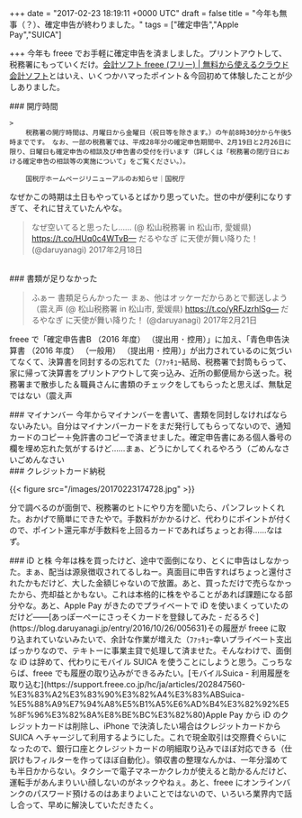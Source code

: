 
+++
date = "2017-02-23 18:19:11 +0000 UTC"
draft = false
title = "今年も無事（？）、確定申告が終わりました。"
tags = ["確定申告","Apple Pay","SUICA"]

+++
今年も freee でお手軽に確定申告を済ましました。プリントアウトして、税務署にもっていくだけ。[会計ソフト freee (フリー) | 無料から使えるクラウド会計ソフト](http://freee.co.jp/)とはいえ、いくつかハマったポイント＆今回初めて体験したことが少しありました。

<div class="section">
    ### 開庁時間
    
    >
        税務署の開庁時間は、月曜日から金曜日（祝日等を除きます。）の午前8時30分から午後5時までです。　なお、一部の税務署では、平成28年分の確定申告期間中、2月19日と2月26日に限り、日曜日も確定申告の相談及び申告書の受付を行います（詳しくは「税務署の閉庁日における確定申告の相談等の実施について」をご覧ください。）。

        国税庁ホームページリニューアルのお知らせ｜国税庁
    
なぜかこの時期は土日もやっているとばかり思っていた。世の中が便利になりすぎて、それに甘えていたんやな。

>なぜ空いてると思ったし…… (@ 松山税務署 in 松山市, 愛媛県) https://t.co/HUq0c4WTvB— だるやなぎ に天使が舞い降りた！ (@daruyanagi) 2017年2月18日<script async="" src="https://platform.twitter.com/widgets.js" charset="utf-8"></script>

<br/>


</div>
<div class="section">
    ### 書類が足りなかった
    

>ふぁー 書類足らんかったー まぁ、他はオッケーだからあとで郵送しよう（震え声 (@ 松山税務署 in 松山市, 愛媛県) https://t.co/yRFJzrhlSg— だるやなぎ に天使が舞い降りた！ (@daruyanagi) 2017年2月21日<script async="" src="https://platform.twitter.com/widgets.js" charset="utf-8"></script>

freee で「確定申告書B （2016 年度） （提出用 ･ 控用）」に加え、「青色申告決算書 （2016 年度） （一般用） （提出用 ･ 控用）」が出力されているのに気づいてなくて、決算書を同封するの忘れてた（ﾌｧｯｷｭｰ結局、税務署で封筒もらって、家に帰って決算書をプリントアウトして突っ込み、近所の郵便局から送った。税務署まで散歩した＆職員さんに書類のチェックをしてもらったと思えば、無駄足ではない（震え声

</div>
<div class="section">
    ### マイナンバー
    今年からマイナンバーを書いて、書類を同封しなければならないみたい。自分はマイナンバーカードをまだ発行してもらってないので、通知カードのコピー＋免許書のコピーで済ませました。確定申告書にある個人番号の欄を埋め忘れた気がするけど……まぁ、どうにかしてくれるやろう（ごめんなさいごめんなさい

</div>
<div class="section">
    ### クレジットカード納税
    

{{< figure src="/images/20170223174728.jpg"  >}}

分で調べるのが面倒で、税務署のヒトにやり方を聞いたら、パンフレットくれた。おかげで簡単にできたやで。手数料がかかるけど、代わりにポイントが付くので、ポイント還元率が手数料を上回るカードであればちょっとお得……なはず。

</div>
<div class="section">
    ### iD と株
    今年は株を買ったけど、途中で面倒になり、とくに申告はしなかった。まぁ、配当は源泉徴収されてるしねー。真面目に申告すればちょっと還付されたかもだけど、大した金額じゃないので放置。あと、買っただけで売らなかったから、売却益とかもない。これは本格的に株をやることがあれば課題になる部分やな。あと、Apple Pay がきたのでプライベートで iD を使いまくっていたのだけど――[あっぽーぺーにさっそくカードを登録してみた - だるろぐ](https://blog.daruyanagi.jp/entry/2016/10/26/005631)その履歴が freee に取り込まれていないみたいで、余計な作業が増えた（ﾌｧｯｷｭｰ幸いプライベート支出ばっかりなので、テキトーに事業主貸で処理して済ませた。そんなわけで、面倒な iD は辞めて、代わりにモバイル SUICA を使うことにしようと思う。こっちならば、freee でも履歴の取り込みができるみたい。[モバイルSuica - 利用履歴を取り込む](https://support.freee.co.jp/hc/ja/articles/202847560-%E3%83%A2%E3%83%90%E3%82%A4%E3%83%ABSuica-%E5%88%A9%E7%94%A8%E5%B1%A5%E6%AD%B4%E3%82%92%E5%8F%96%E3%82%8A%E8%BE%BC%E3%82%80)Apple Pay から iD のクレジットカードは削除し、iPhone で決済したい場合はクレジットカードから SUICA へチャージして利用するようにした。これで現金取引は交際費ぐらいになったので、銀行口座とクレジットカードの明細取り込みでほぼ対応できる（仕訳けもフィルターを作ってほぼ自動化）。領収書の整理なんかは、一年分溜めても半日かからない。タクシーで電子マネーかクレカが使えると助かるんだけど、運転手があんまりいい顔しないのがネックやねぇ。あと、freee にオンラインバンクのパスワード預けるのはあまりよいことではないので、いろいろ業界内で話し合って、早めに解決していただきたく。

</div>

